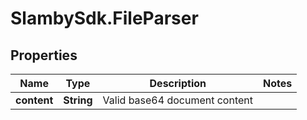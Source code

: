 # SlambySdk.FileParser

## Properties
Name | Type | Description | Notes
------------ | ------------- | ------------- | -------------
**content** | **String** | Valid base64 document content | 



